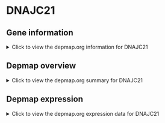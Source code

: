 <h1>DNAJC21</h1>

<h2>Gene information</h2>
<details>
  <summary>Click to view the depmap.org information for DNAJC21</summary>
  <iframe src="https://depmap.org/portal/gene/DNAJC21?tab=about" style="border:none;width:100%;height:800px"></iframe>
</details>

<h2>Depmap overview</h2>
<details>
  <summary>Click to view the depmap.org summary for DNAJC21</summary>
  <iframe src="https://depmap.org/portal/gene/DNAJC21?tab=overview" style="border:none;width:100%;height:800px"></iframe>
</details>

<h2>Depmap expression</h2>
<details>
  <summary>Click to view the depmap.org expression data for DNAJC21</summary>
  <iframe src="https://depmap.org/portal/gene/DNAJC21?tab=characterization" style="border:none;width:100%;height:800px"></iframe>
</details>


<!--
<h2>Reactome Pathway diagram</h2>
<details>
  <summary>Click to view Reactome pathway for DNAJC21</summary>
  PNAME
</details>
-->


